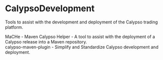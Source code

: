 CalypsoDevelopment
============================

Tools to assist with the development and deployment of the Calypso trading platform.

MaCHe - Maven Calypso Helper - A tool to assist with the deployment of a Calypso release into a Maven repository.  
calypso-maven-plugin - Simplify and Standardize Calypso development and deployment.  

